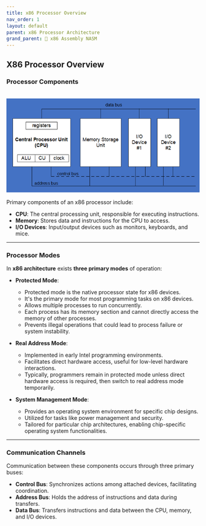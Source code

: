 ```yaml
---
title: x86 Processor Overview
nav_order: 1
layout: default
parent: x86 Processor Architecture
grand_parent: 🔲 x86 Assembly NASM
---
```


## **X86 Processor Overview**

### **Processor Components**

<div style="text-align:center;">
    <br>
    <img src="../../../assets/images/x86_processor_diagram.png" alt="x86 Processor Diagram">
</div>

Primary components of an x86 processor include:

- **CPU**: The central processing unit, responsible for executing instructions.
- **Memory**: Stores data and instructions for the CPU to access.
- **I/O Devices**: Input/output devices such as monitors, keyboards, and mice.

----

### **Processor Modes**

In **x86 architecture** exists **three primary modes** of operation:

- **Protected Mode**:
  - Protected mode is the native processor state for x86 devices.
  - It's the primary mode for most programming tasks on x86 devices.
  - Allows multiple processes to run concurrently.
  - Each process has its memory section and cannot directly access the memory of other processes.
  - Prevents illegal operations that could lead to process failure or system instability.

- **Real Address Mode**:
  - Implemented in early Intel programming environments.
  - Facilitates direct hardware access, useful for low-level hardware interactions.
  - Typically, programmers remain in protected mode unless direct hardware access is required, then switch to real address mode temporarily.

- **System Management Mode**:
  - Provides an operating system environment for specific chip designs.
  - Utilized for tasks like power management and security.
  - Tailored for particular chip architectures, enabling chip-specific operating system functionalities.

----

### **Communication Channels**

Communication between these components occurs through three primary buses:

- **Control Bus**: Synchronizes actions among attached devices, facilitating coordination.
- **Address Bus**: Holds the address of instructions and data during transfers.
- **Data Bus**: Transfers instructions and data between the CPU, memory, and I/O devices.